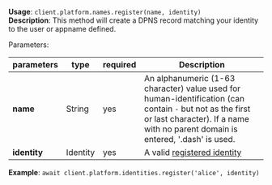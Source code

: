 **Usage**: `client.platform.names.register(name, identity)`    
**Description**: This method will create a DPNS record matching your identity to the user or appname defined.

Parameters: 

| parameters                | type      | required       | Description                                                                   |  
|---------------------------|-----------|----------------| ----------------------------------------------------------------------------- |
| **name**                  | String    | yes            | An alphanumeric (1-63 character) value used for human-identification (can contain `-` but not as the first or last character). If a name with no parent domain is entered, '.dash' is used. |
| **identity**              | Identity  | yes            | A valid [registered identity](/platform/identities/register.md)               |


**Example**: `await client.platform.identities.register('alice', identity)`
